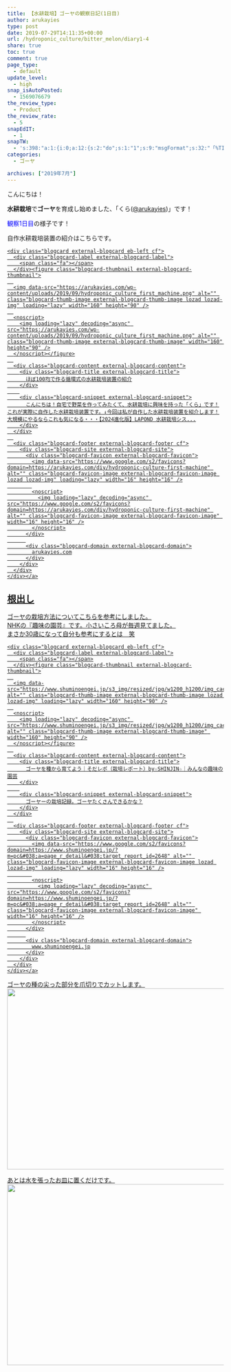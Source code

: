 ```yaml
---
title: 【水耕栽培】ゴーヤの観察日記(1日目)
author: arukayies
type: post
date: 2019-07-29T14:11:35+00:00
url: /hydroponic_culture/bitter_melon/diary1-4
share: true
toc: true
comment: true
page_type:
  - default
update_level:
  - high
snap_isAutoPosted:
  - 1569076679
the_review_type:
  - Product
the_review_rate:
  - 5
snapEdIT:
  - 1
snapTW:
  - 's:398:"a:1:{i:0;a:12:{s:2:"do";s:1:"1";s:9:"msgFormat";s:32:"「%TITLE%」 %SITENAME% - %URL%";s:8:"attchImg";s:1:"1";s:9:"isAutoImg";s:1:"A";s:8:"imgToUse";s:0:"";s:9:"isAutoURL";s:1:"A";s:8:"urlToUse";s:0:"";s:4:"doTW";i:0;s:8:"isPosted";s:1:"1";s:4:"pgID";s:19:"1175419216469475328";s:7:"postURL";s:56:"https://twitter.com/arukayies/status/1175419216469475328";s:5:"pDate";s:19:"2019-09-21 14:39:14";}}";'
categories:
  - ゴーヤ

archives: ["2019年7月"]
---
```

こんにちは！

<span class="marker"><strong>水耕栽培</strong></span>で**ゴーヤ**を育成し始めました、「くら(<a rel="noopener" href="http://www.twitter.com/arukayies" target="_blank"><i class="fa fa-twitter" aria-hidden="true" style="color: #55ACEE;font-size:1.2em;"></i>@arukayies</a>)」です！

<span style="color: blue;">観察1日目</span>の様子です！

<div class="blogcard-type bct-together">
  <div class="blogcard-shortcode-wrap paragraph">
    自作水耕栽培装置の紹介はこちらです。<br /> <a href="https://arukayies.com/diy/hydroponic_culture_first_machine" title="ほぼ100均で作る循環式の水耕栽培装置の紹介" class="blogcard-wrap external-blogcard-wrap a-wrap cf" target="_blank">
    
    <div class="blogcard external-blogcard eb-left cf">
      <div class="blogcard-label external-blogcard-label">
        <span class="fa"></span>
      </div><figure class="blogcard-thumbnail external-blogcard-thumbnail">
      
      <img data-src="https://arukayies.com/wp-content/uploads/2019/09/hydroponic_culture_first_machine.png" alt="" class="blogcard-thumb-image external-blogcard-thumb-image lozad lozad-img" loading="lazy" width="160" height="90" />
      
      <noscript>
        <img loading="lazy" decoding="async" src="https://arukayies.com/wp-content/uploads/2019/09/hydroponic_culture_first_machine.png" alt="" class="blogcard-thumb-image external-blogcard-thumb-image" width="160" height="90" />
      </noscript></figure>
      
      <div class="blogcard-content external-blogcard-content">
        <div class="blogcard-title external-blogcard-title">
          ほぼ100均で作る循環式の水耕栽培装置の紹介
        </div>
        
        <div class="blogcard-snippet external-blogcard-snippet">
          こんにちは！自宅で野菜を作ってみたくて、水耕栽培に興味を持った「くら」です！これが実際に自作した水耕栽培装置です。↓今回は私が自作した水耕栽培装置を紹介します！大規模にやるならこれも気になる・・・【2024進化版】LAPOND 水耕栽培シス...
        </div>
      </div>
      
      <div class="blogcard-footer external-blogcard-footer cf">
        <div class="blogcard-site external-blogcard-site">
          <div class="blogcard-favicon external-blogcard-favicon">
            <img data-src="https://www.google.com/s2/favicons?domain=https://arukayies.com/diy/hydroponic-culture-first-machine" alt="" class="blogcard-favicon-image external-blogcard-favicon-image lozad lozad-img" loading="lazy" width="16" height="16" />
            
            <noscript>
              <img loading="lazy" decoding="async" src="https://www.google.com/s2/favicons?domain=https://arukayies.com/diy/hydroponic-culture-first-machine" alt="" class="blogcard-favicon-image external-blogcard-favicon-image" width="16" height="16" />
            </noscript>
          </div>
          
          <div class="blogcard-domain external-blogcard-domain">
            arukayies.com
          </div>
        </div>
      </div>
    </div></a>
  </div>
</div>

## 根出し

<div class="blogcard-type bct-reference">
  <div class="blogcard-shortcode-wrap paragraph">
    ゴーヤの栽培方法についてこちらを参考にしました。<br /> NHKの『趣味の園芸』です。小さいころ母が毎週見てました。<br /> まさか30歳になって自分も参考にするとは　笑<br /> <a rel="noopener" href="https://www.shuminoengei.jp/?m=pc&#038;a=page_r_detail&#038;target_report_id=2648" title="ゴーヤを種から育てよう｜そだレポ（栽培レポート）by☆SHINJIN☆｜みんなの趣味の園芸" class="blogcard-wrap external-blogcard-wrap a-wrap cf" target="_blank">
    
    <div class="blogcard external-blogcard eb-left cf">
      <div class="blogcard-label external-blogcard-label">
        <span class="fa"></span>
      </div><figure class="blogcard-thumbnail external-blogcard-thumbnail">
      
      <img data-src="https://www.shuminoengei.jp/s3_img/resized/jpg/w1200_h1200/img_cache_r_2648_c_1370533206_jpg.jpg" alt="" class="blogcard-thumb-image external-blogcard-thumb-image lozad lozad-img" loading="lazy" width="160" height="90" />
      
      <noscript>
        <img loading="lazy" decoding="async" src="https://www.shuminoengei.jp/s3_img/resized/jpg/w1200_h1200/img_cache_r_2648_c_1370533206_jpg.jpg" alt="" class="blogcard-thumb-image external-blogcard-thumb-image" width="160" height="90" />
      </noscript></figure>
      
      <div class="blogcard-content external-blogcard-content">
        <div class="blogcard-title external-blogcard-title">
          ゴーヤを種から育てよう｜そだレポ（栽培レポート）by☆SHINJIN☆｜みんなの趣味の園芸
        </div>
        
        <div class="blogcard-snippet external-blogcard-snippet">
          ゴーヤーの栽培記録。ゴーヤたくさんできるかな？
        </div>
      </div>
      
      <div class="blogcard-footer external-blogcard-footer cf">
        <div class="blogcard-site external-blogcard-site">
          <div class="blogcard-favicon external-blogcard-favicon">
            <img data-src="https://www.google.com/s2/favicons?domain=https://www.shuminoengei.jp/?m=pc&#038;a=page_r_detail&#038;target_report_id=2648" alt="" class="blogcard-favicon-image external-blogcard-favicon-image lozad lozad-img" loading="lazy" width="16" height="16" />
            
            <noscript>
              <img loading="lazy" decoding="async" src="https://www.google.com/s2/favicons?domain=https://www.shuminoengei.jp/?m=pc&#038;a=page_r_detail&#038;target_report_id=2648" alt="" class="blogcard-favicon-image external-blogcard-favicon-image" width="16" height="16" />
            </noscript>
          </div>
          
          <div class="blogcard-domain external-blogcard-domain">
            www.shuminoengei.jp
          </div>
        </div>
      </div>
    </div></a>
  </div>
</div>

ゴーヤの種の尖った部分を爪切りでカットします。  
<img loading="lazy" decoding="async" class="size-medium aligncenter" src="https://arukayies.com/wp-content/uploads/2019/12/img_5dfa2f573e2fd.jpg" width="680" height="420" /> 

あとは水を張ったお皿に置くだけです。  
<img loading="lazy" decoding="async" class="size-medium aligncenter" src="https://arukayies.com/wp-content/uploads/2019/12/img_5dfa2f577ef93.jpg" width="680" height="420" />
